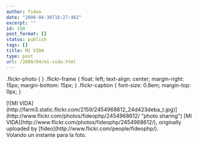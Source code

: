 ```yaml
---
author: fideo
date: "2008-04-30T16:27:46Z"
excerpt: ""
id: 150
post_format: []
status: publish
tags: []
title: MI VIDA
type: post
url: /2008/04/mi-vida.html
---
```

.flickr-photo { } .flickr-frame { float: left; text-align: center; margin-right: 15px; margin-bottom: 15px; } .flickr-caption { font-size: 0.8em; margin-top: 0px; }

<div class="flickr-frame">[![MI VIDA](http://farm3.static.flickr.com/2159/2454968612_24d423deba_t.jpg)](http://www.flickr.com/photos/fideophp/2454968612/ "photo sharing")  
<span class="flickr-caption">  
[MI VIDA](http://www.flickr.com/photos/fideophp/2454968612/),  
originally uploaded by [fideo](http://www.flickr.com/people/fideophp/).  
</span></div>Volando un instante para la foto.
